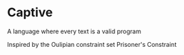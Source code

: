 # Captive

A language where every text is a valid program

Inspired by the Oulipian constraint set Prisoner's Constraint
